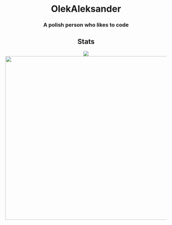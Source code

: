<h1 width="128px" align="center"> OlekAleksander </h3>
<h3 align="center">A polish person who likes to code</h3>

<h2 align="center">Stats</h2>
<p align="center">
    
<p align="center">
  <tr>
    <td align="center" style="padding=0;width=50%;">
      <img src="https://github-readme-stats.vercel.app/api?username=olekaleksander&title_color=8A2BE2&text_color=e2e2e2&show_icons=true&bg_color=00000000&hide_border=true&icon_color=8A2BE2&hide_title=false&count_private=true&include_all_commits=true&enable_animations=true" />
          <br>
    <img width="512px" src="https://github-readme-stats.vercel.app/api/top-langs/?username=olekaleksander&title_color=8A2BE2&text_color=e2e2e2&show_icons=true&bg_color=00000000&hide_border=true&icon_color=8A2BE2&hide_title=false&count_private=true&include_all_commits=true&enable_animations=true" />
    </td>
  </tr>
</p>


</p>
